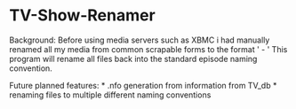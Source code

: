TV-Show-Renamer
===============

Background:
Before using media servers such as XBMC i had manually renamed all my media from common scrapable forms to the format '<Episode Number> - <Show Name>'
This program will rename all files back into the standard episode naming convention.

Future planned features:
    * .nfo generation from information from TV_db
    * renaming files to multiple different naming conventions
